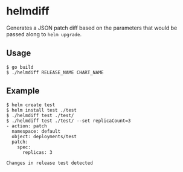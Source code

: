 # helmdiff

Generates a JSON patch diff based on the parameters that would be passed along to `helm upgrade`.

## Usage

```console
$ go build
$ ./helmdiff RELEASE_NAME CHART_NAME
```

## Example

```console
$ helm create test
$ helm install test ./test
$ ./helmdiff test ./test/
$ ./helmdiff test ./test/ --set replicaCount=3
- action: patch
  namespace: default
  object: deployments/test
  patch:
    spec:
      replicas: 3

Changes in release test detected
```

